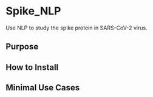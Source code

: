 # Spike_NLP
Use NLP to study the spike protein in SARS-CoV-2 virus.

## Purpose

## How to Install

## Minimal Use Cases
